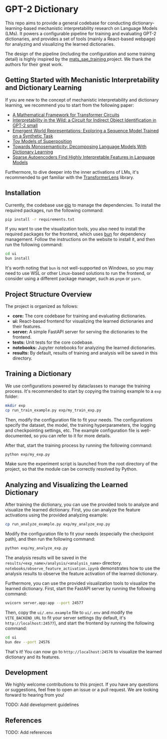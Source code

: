 # GPT-2 Dictionary

This repo aims to provide a general codebase for conducting dictionary-learning-based mechanistic interpretability research on Language Models (LMs). It powers a configurable pipeline for training and evaluating GPT-2 dictionaries, and provides a set of tools (mainly a React-based webpage) for analyzing and visualizing the learned dictionaries.

The design of the pipeline (including the configuration and some training detail) is highly inspired by the [mats_sae_training
](https://github.com/jbloomAus/mats_sae_training) project. We thank the authors for their great work.

## Getting Started with Mechanistic Interpretability and Dictionary Learning

If you are new to the concept of mechanistic interpretability and dictionary learning, we recommend you to start from the following paper:

- [A Mathematical Framework for Transformer Circuits](https://transformer-circuits.pub/2021/framework/index.html)
- [Interpretability in the Wild: a Circuit for Indirect Object Identification in GPT-2 small](https://arxiv.org/abs/2211.00593)
- [Emergent World Representations: Exploring a Sequence Model Trained on a Synthetic Task](https://arxiv.org/abs/2210.13382)
- [Toy Models of Superposition](https://transformer-circuits.pub/2022/toy_model/index.html)
- [Towards Monosemanticity: Decomposing Language Models With Dictionary Learning](https://transformer-circuits.pub/2023/monosemantic-features/index.html)
- [Sparse Autoencoders Find Highly Interpretable Features in Language Models](https://arxiv.org/abs/2309.08600)

Furthermore, to dive deeper into the inner activations of LMs, it's recommended to get familiar with the [TransformerLens](https://github.com/neelnanda-io/TransformerLens/tree/main) library.

## Installation

Currently, the codebase use [pip](https://pip.pypa.io/en/stable/) to manage the dependencies. To install the required packages, run the following command:

```bash
pip install -r requirements.txt
```

If you want to use the visualization tools, you also need to install the required packages for the frontend, which uses [bun](https://bun.sh/) for dependency management. Follow the instructions on the website to install it, and then run the following command:

```bash
cd ui
bun install
```

It's worth noting that `bun` is not well-supported on Windows, so you may need to use WSL or other Linux-based solutions to run the frontend, or consider using a different package manager, such as `pnpm` or `yarn`.

## Project Structure Overview

The project is organized as follows:

- **core:** The core codebase for training and evaluating dictionaries.
- **ui:** React-based frontend for visualizing the learned dictionaries and their features.
- **server:** A simple FastAPI server for serving the dictionaries to the frontend.
- **tests:** Unit tests for the core codebase.
- **notebooks:** Jupyter notebooks for analyzing the learned dictionaries.
- **results:** By default, results of training and analysis will be saved in this directory.

## Training a Dictionary

We use configurations powered by dataclasses to manage the training process. It's recommended to start by copying the training example to a `exp` folder:

```bash
mkdir exp
cp run_train_example.py exp/my_train_exp.py
```

Then, modify the configuration file to fit your needs. The configurations specify the dataset, the model, the training hyperparameters, the logging and checkpointing settings, etc. The example configuration file is well-documented, so you can refer to it for more details.

After that, start the training process by running the following command:

```bash
python exp/my_exp.py
```

Make sure the experiment script is launched from the root directory of the project, so that the module can be correctly resolved by Python.

## Analyzing and Visualizing the Learned Dictionary

After training the dictionary, you can use the provided tools to analyze and visualize the learned dictionary. First, you can analyze the feature activations using the provided analyzing example:

```bash
cp run_analyze_example.py exp/my_analyze_exp.py
```

Modify the configuration file to fit your needs (especially the checkpoint path), and then run the following command:

```bash
python exp/my_analyze_exp.py
```

The analysis results will be saved in the `results/<exp_name>/analysis/<analysis_name>` directory. `notebooks/observe_feature_activation.ipynb` demonstrates how to use the analysis results to observe the feature activation of the learned dictionary. 

Furthermore, you can use the provided visualization tools to visualize the learned dictionary. First, start the FastAPI server by running the following command:

```bash
uvicorn server.app:app --port 24577
```

Then, copy the `ui/.env.example` file to `ui/.env` and modify the `VITE_BACKEND_URL` to fit your server settings (by default, it's `http://localhost:24577`), and start the frontend by running the following command:

```bash
cd ui
bun dev --port 24576
```

That's it! You can now go to `http://localhost:24576` to visualize the learned dictionary and its features.

## Development

We highly welcome contributions to this project. If you have any questions or suggestions, feel free to open an issue or a pull request. We are looking forward to hearing from you!

TODO: Add development guidelines

## References

TODO: Add references
